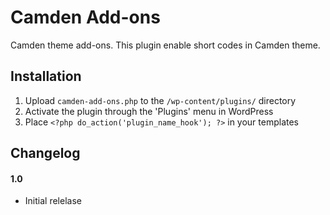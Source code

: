 # Camden Add-ons

Camden theme add-ons. This plugin enable short codes in Camden theme.

## Installation

1. Upload `camden-add-ons.php` to the `/wp-content/plugins/` directory
2. Activate the plugin through the 'Plugins' menu in WordPress
3. Place `<?php do_action('plugin_name_hook'); ?>` in your templates


## Changelog

#### 1.0
* Initial relelase
